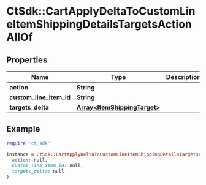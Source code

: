 # CtSdk::CartApplyDeltaToCustomLineItemShippingDetailsTargetsActionAllOf

## Properties

| Name | Type | Description | Notes |
| ---- | ---- | ----------- | ----- |
| **action** | **String** |  | [optional] |
| **custom_line_item_id** | **String** |  | [optional] |
| **targets_delta** | [**Array&lt;ItemShippingTarget&gt;**](ItemShippingTarget.md) |  | [optional] |

## Example

```ruby
require 'ct_sdk'

instance = CtSdk::CartApplyDeltaToCustomLineItemShippingDetailsTargetsActionAllOf.new(
  action: null,
  custom_line_item_id: null,
  targets_delta: null
)
```

